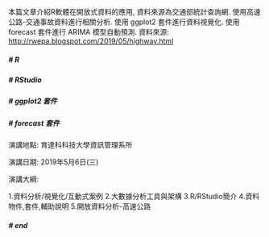 本篇文章介紹R軟體在開放式資料的應用, 資料來源為交通部統計查詢網. 使用高速公路-交通事故資料進行相關分析.
使用 ggplot2 套件進行資料視覺化.
使用 forecast 套件進行 ARIMA 模型自動預測.
資料來源: http://rwepa.blogspot.com/2019/05/highway.html

##### # R
##### # RStudio
##### # ggplot2 套件
##### # forecast 套件

演講地點: 育達科科技大學資訊管理系所

演講日期: 2019年5月6日(三)

演講大綱:

1.資料分析/視覺化/互動式案例
2.大數據分析工具與架構
3.R/RStudio簡介
4.資料物件,套件,輔助說明
5.開放資料分析-高速公路
##### # end
